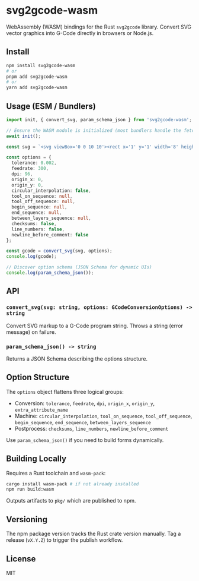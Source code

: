 # svg2gcode-wasm

WebAssembly (WASM) bindings for the Rust `svg2gcode` library. Convert SVG vector graphics into G-Code directly in browsers or Node.js.

## Install

```bash
npm install svg2gcode-wasm
# or
pnpm add svg2gcode-wasm
# or
yarn add svg2gcode-wasm
```

## Usage (ESM / Bundlers)

```ts
import init, { convert_svg, param_schema_json } from 'svg2gcode-wasm';

// Ensure the WASM module is initialized (most bundlers handle the fetch automatically)
await init();

const svg = `<svg viewBox='0 0 10 10'><rect x='1' y='1' width='8' height='8' stroke='black' fill='none'/></svg>`;

const options = {
  tolerance: 0.002,
  feedrate: 300,
  dpi: 96,
  origin_x: 0,
  origin_y: 0,
  circular_interpolation: false,
  tool_on_sequence: null,
  tool_off_sequence: null,
  begin_sequence: null,
  end_sequence: null,
  between_layers_sequence: null,
  checksums: false,
  line_numbers: false,
  newline_before_comment: false
};

const gcode = convert_svg(svg, options);
console.log(gcode);

// Discover option schema (JSON Schema for dynamic UIs)
console.log(param_schema_json());
```

## API

### `convert_svg(svg: string, options: GCodeConversionOptions) -> string`
Convert SVG markup to a G-Code program string. Throws a string (error message) on failure.

### `param_schema_json() -> string`
Returns a JSON Schema describing the options structure.

## Option Structure

The `options` object flattens three logical groups:

- Conversion: `tolerance`, `feedrate`, `dpi`, `origin_x`, `origin_y`, `extra_attribute_name`
- Machine: `circular_interpolation`, `tool_on_sequence`, `tool_off_sequence`, `begin_sequence`, `end_sequence`, `between_layers_sequence`
- Postprocess: `checksums`, `line_numbers`, `newline_before_comment`

Use `param_schema_json()` if you need to build forms dynamically.

## Building Locally

Requires a Rust toolchain and `wasm-pack`:

```bash
cargo install wasm-pack # if not already installed
npm run build:wasm
```

Outputs artifacts to `pkg/` which are published to npm.

## Versioning

The npm package version tracks the Rust crate version manually. Tag a release (`vX.Y.Z`) to trigger the publish workflow.

## License

MIT

